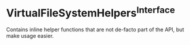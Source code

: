# VirtualFileSystemHelpers<sup>Interface</sup>

Contains inline helper functions that are not de-facto part of the API, but make usage easier.
